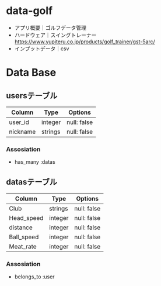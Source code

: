 # data-golf
- アプリ概要｜ゴルフデータ管理
- ハードウェア｜スイングトレーナー　https://www.yupiteru.co.jp/products/golf_trainer/gst-5arc/
- インプットデータ｜csv

# Data Base
## usersテーブル
|Column    |Type   |Options    |
|----------|-------|-----------|
|user_id   |integer|null: false|
|nickname  |strings|null: false|

### Assosiation
- has_many :datas

## datasテーブル
|Column    |Type   |Options    |
|----------|-------|-----------|
|Club      |strings|null: false|
|Head_speed|integer|null: false|
|distance  |integer|null: false|
|Ball_speed|integer|null: false|
|Meat_rate |integer|null: false|

### Assosiation
- belongs_to :user
